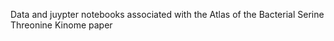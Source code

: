 Data and juypter notebooks associated with the Atlas of the Bacterial Serine Threonine Kinome paper
